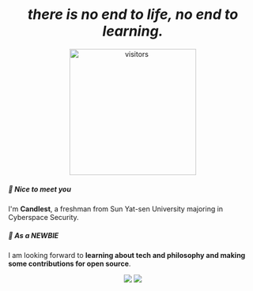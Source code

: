 <h1 align="center"><i>there is no end to life, no end to learning.</i></h1>

<div align="center">
  <img
    width="256px"
    alt="visitors"
    src="https://count.getloli.com/get/@candlest"
  />
</div>

##### 👋 Nice to meet you

I'm **Candlest**, a freshman from Sun Yat-sen University majoring in Cyberspace Security.

##### 🥺 As a **NEWBIE**

I am looking forward to **learning about tech and philosophy and making some contributions for open source**.

<div align="center">
    <img src="https://github-readme-stats.vercel.app/api/top-langs/?hide=javascript,html,asl,css&username=candlest&exclude_repo=arch-guide,candlest.github.io,candlest"/>
    <img src="https://github-readme-stats.vercel.app/api?username=candlest&show_icons=true&line_height=40"/>
</div>
